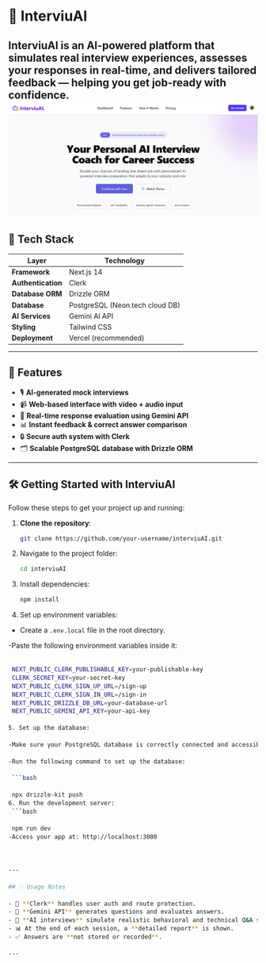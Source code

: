 # 🎤 **InterviuAI**

**InterviuAI** is an AI-powered platform that simulates real interview experiences, assesses your responses in real-time, and delivers tailored feedback — helping you get job-ready with confidence.
![InterviuAI Demo](/public/landingpage.png)
---

## 🔧 **Tech Stack**

| Layer             | Technology                                  |
|-------------------|---------------------------------------------|
| **Framework**      | Next.js 14                                  |
| **Authentication** | Clerk                                       |
| **Database ORM**   | Drizzle ORM                                 |
| **Database**       | PostgreSQL (Neon.tech cloud DB)             |
| **AI Services**    | Gemini AI API                               |
| **Styling**        | Tailwind CSS                                |
| **Deployment**     | Vercel (recommended)                        |

---

## 🚀 **Features**

- 🎙️ **AI-generated mock interviews**
- 📹 **Web-based interface with video + audio input**
- 🧠 **Real-time response evaluation using Gemini API**
- 📊 **Instant feedback & correct answer comparison**
- 🔒 **Secure auth system with Clerk**
- 🗂️ **Scalable PostgreSQL database with Drizzle ORM**

---


## 🛠️ Getting Started with InterviuAI

Follow these steps to get your project up and running:

1. **Clone the repository**:
   ```bash
   git clone https://github.com/your-username/interviuAI.git
2. Navigate to the project folder:

   ```bash
   cd interviuAI
3. Install dependencies:

    ```bash
    npm install
4. Set up environment variables:

- Create a `.env.local` file in the root directory.


-Paste the following environment variables inside it:

   ```bash

    NEXT_PUBLIC_CLERK_PUBLISHABLE_KEY=your-publishable-key
    CLERK_SECRET_KEY=your-secret-key
    NEXT_PUBLIC_CLERK_SIGN_UP_URL=/sign-up
    NEXT_PUBLIC_CLERK_SIGN_IN_URL=/sign-in
    NEXT_PUBLIC_DRIZZLE_DB_URL=your-database-url
    NEXT_PUBLIC_GEMINI_API_KEY=your-api-key

5. Set up the database:

-Make sure your PostgreSQL database is correctly connected and accessible via the NEXT_PUBLIC_DRIZZLE_DB_URL.

-Run the following command to set up the database:

    ```bash

    npx drizzle-kit push
6. Run the development server:
    ```bash

    npm run dev
-Access your app at: http://localhost:3000



---

## 💡 Usage Notes

- 🔐 **Clerk** handles user auth and route protection.
- 🧠 **Gemini API** generates questions and evaluates answers.
- 🎤 **AI interviews** simulate realistic behavioral and technical Q&A sessions.
- 📊 At the end of each session, a **detailed report** is shown.
- ✅ Answers are **not stored or recorded**.

---


